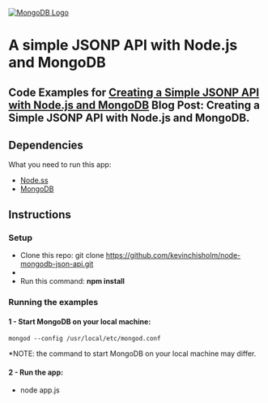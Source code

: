 [![MongoDB Logo](https://sub1.kevinchisholm.com/blog/images/MongoDB-logo.jpg)](http://www.nodejsconnect.com/)

# A simple JSONP API with Node.js and MongoDB 

## Code Examples for [Creating a Simple JSONP API with Node.js and MongoDB](https://blog.kevinchisholm.com/javascript/node-js/creating-a-simple-jsonp-api-with-node-js-and-mongodb/) Blog Post: Creating a Simple JSONP API with Node.js and MongoDB.

## Dependencies

What you need to run this app:

* [Node.ss](https://nodejs.org)
* [MongoDB](https://www.mongodb.com)


## Instructions

### Setup

* Clone this repo: git clone https://github.com/kevinchisholm/node-mongodb-json-api.git
* 
* Run this command: **npm install**

### Running the examples

#### 1 - Start MongoDB on your local machine:

```
mongod --config /usr/local/etc/mongod.conf
```
*NOTE: the command to start MongoDB on your local machine may differ.

#### 2 - Run the app:

* node app.js

